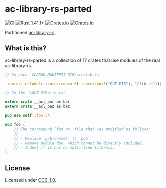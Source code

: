 # ac-library-rs-parted

[![CI](https://github.com/qryxip/ac-library-rs-parted/workflows/CI/badge.svg)](https://github.com/qryxip/ac-library-rs-parted/actions?workflow=CI)
[![Rust 1.41.1+](https://img.shields.io/badge/rust-1.41.1+-lightgray.svg)](https://www.rust-lang.org)
[![Crates.io](https://img.shields.io/crates/v/ac-library-rs-parted.svg)](https://crates.io/crates/ac-library-rs-parted)
[![Crates.io](https://img.shields.io/crates/l/ac-library-rs-parted.svg)](https://crates.io/crates/ac-library-rs-parted)

Partitioned [ac-library-rs](https://github.com/rust-lang-ja/ac-library-rs).

## What is this?

ac-library-rs-parted is a collection of 17 crates that use modules of the real ac-library-rs.

```rust
// In each `$CARGO_MANIFEST_DIR/src/lib.rs`

::core::include!(::core::concat!(::core::env!("OUT_DIR"), "/lib.rs"));
```

```rust
// In the `$OUT_DIR/lib.rs`

extern crate __acl_bar as bar;
extern crate __acl_baz as baz;

pub use self::foo::*;

mod foo {
    // The correspond `foo.rs` file that was modified as follows:
    //
    // - Replace `pub(crate)` to `pub`.
    // - Remove module doc, which cannot be directly included.
    // - Indent if it has no multi-line literals.
}
```

## License

Licensed under [CC0-1.0](https://creativecommons.org/publicdomain/zero/1.0/).
